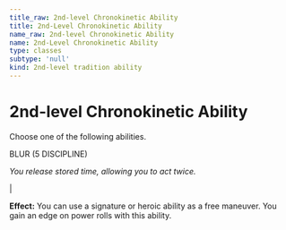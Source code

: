 ```yaml
---
title_raw: 2nd-level Chronokinetic Ability
title: 2nd-Level Chronokinetic Ability
name_raw: 2nd-level Chronokinetic Ability
name: 2nd-Level Chronokinetic Ability
type: classes
subtype: 'null'
kind: 2nd-level tradition ability
---
```


# 2nd-level Chronokinetic Ability

Choose one of the following abilities.

BLUR (5 DISCIPLINE)

*You release stored time, allowing you to act twice.*

|

**Effect:** You can use a signature or heroic ability as a free maneuver. You gain an edge on power rolls with this ability.
